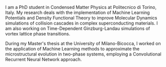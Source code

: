 I am a PhD student in Condensed Matter Physics at Politecnico di Torino, Italy. My research deals with the implementation of Machine Learning Potentials and Density Functional Theory to improve Molecular Dynamics simulations of collision cascades in complex superconducting materials. I am also working on Time-Dependent Ginzburg-Landau simulations of vortex lattice phase transitions.

During my Master's thesis at the University of Milano-Bicocca, I worked on the application of Machine Learning methods to approximate the microstructural evolution in two-phase systems, employing a Convolutional Recurrent Neural Network approach.
